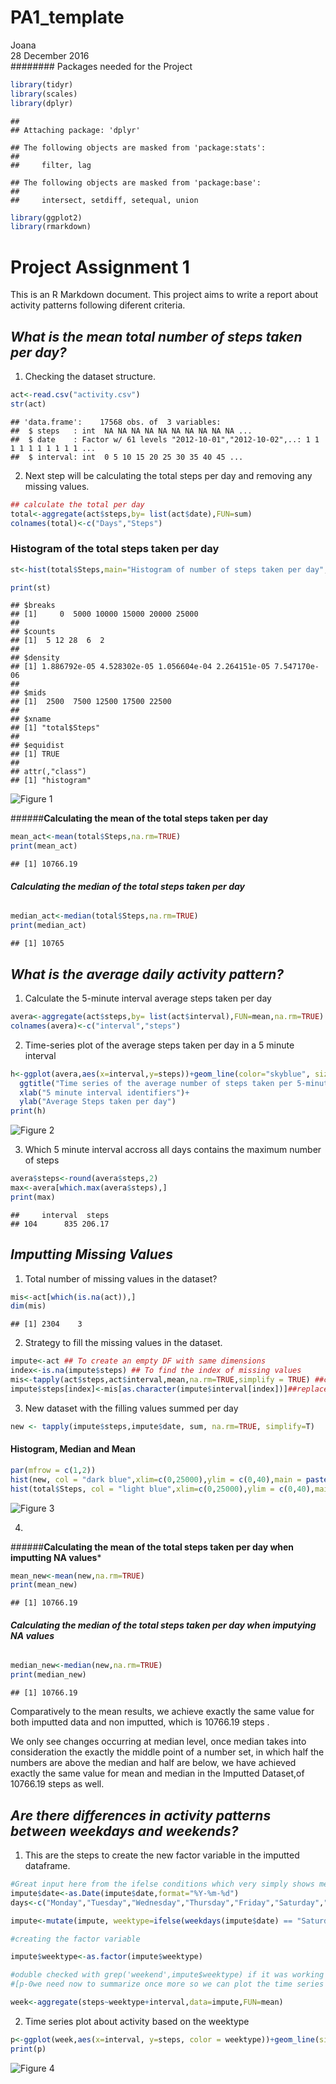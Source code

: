 # PA1_template
Joana  
28 December 2016  
######## Packages needed for the Project

```r
library(tidyr)
library(scales)
library(dplyr)
```

```
## 
## Attaching package: 'dplyr'
```

```
## The following objects are masked from 'package:stats':
## 
##     filter, lag
```

```
## The following objects are masked from 'package:base':
## 
##     intersect, setdiff, setequal, union
```

```r
library(ggplot2)
library(rmarkdown)
```
# **Project Assignment 1**

This is an R Markdown document.
This project aims to write a report about activity patterns following diferent criteria.


## *What is the mean total number of steps taken per day?*

1. Checking the dataset structure.


```r
act<-read.csv("activity.csv")
str(act)
```

```
## 'data.frame':	17568 obs. of  3 variables:
##  $ steps   : int  NA NA NA NA NA NA NA NA NA NA ...
##  $ date    : Factor w/ 61 levels "2012-10-01","2012-10-02",..: 1 1 1 1 1 1 1 1 1 1 ...
##  $ interval: int  0 5 10 15 20 25 30 35 40 45 ...
```
2. Next step will be calculating the total steps per day and removing any missing values.


```r
## calculate the total per day
total<-aggregate(act$steps,by= list(act$date),FUN=sum)
colnames(total)<-c("Days","Steps")
```

### Histogram of the total steps taken per day


```r
st<-hist(total$Steps,main="Histogram of number of steps taken per day",xlab="Total steps taken per day", col="skyblue")
```

```r
print(st)
```

```
## $breaks
## [1]     0  5000 10000 15000 20000 25000
## 
## $counts
## [1]  5 12 28  6  2
## 
## $density
## [1] 1.886792e-05 4.528302e-05 1.056604e-04 2.264151e-05 7.547170e-06
## 
## $mids
## [1]  2500  7500 12500 17500 22500
## 
## $xname
## [1] "total$Steps"
## 
## $equidist
## [1] TRUE
## 
## attr(,"class")
## [1] "histogram"
```
![Figure 1](https://github.com/Joanap08/RepData_PeerAssessment1/blob/master/unnamed-chunk-4-1.png)

######**Calculating the mean of the total steps taken per day**


```r
mean_act<-mean(total$Steps,na.rm=TRUE)
print(mean_act)
```

```
## [1] 10766.19
```
###### **Calculating the median of the total steps taken per day**

```r
median_act<-median(total$Steps,na.rm=TRUE)
print(median_act)
```

```
## [1] 10765
```

## *What is the average daily activity pattern?*

1. Calculate the 5-minute interval average steps taken per day


```r
avera<-aggregate(act$steps,by= list(act$interval),FUN=mean,na.rm=TRUE)
colnames(avera)<-c("interval","steps")
```

2. Time-series plot of the average steps taken per day in a 5 minute interval


```r
h<-ggplot(avera,aes(x=interval,y=steps))+geom_line(color="skyblue", size=1)+
  ggtitle("Time series of the average number of steps taken per 5-minute interval")+
  xlab("5 minute interval identifiers")+
  ylab("Average Steps taken per day")
print(h)
```

![Figure 2](https://github.com/Joanap08/RepData_PeerAssessment1/blob/master/unnamed-chunk-8-1.jpeg)

3. Which 5 minute interval accross all days contains the maximum number of steps


```r
avera$steps<-round(avera$steps,2)
max<-avera[which.max(avera$steps),]
print(max)
```

```
##     interval  steps
## 104      835 206.17
```

## *Imputting Missing Values*
1. Total number of missing values in the dataset?

```r
mis<-act[which(is.na(act)),]
dim(mis)
```

```
## [1] 2304    3
```
2. Strategy to fill the missing values in the dataset.

```r
impute<-act ## To create an empty DF with same dimensions
index<-is.na(impute$steps) ## To find the index of missing values
mis<-tapply(act$steps,act$interval,mean,na.rm=TRUE,simplify = TRUE) ##calculate new values
impute$steps[index]<-mis[as.character(impute$interval[index])]##replace them through index
```
3. New dataset with the filling values summed per day

```r
new <- tapply(impute$steps,impute$date, sum, na.rm=TRUE, simplify=T)
```

#### Histogram, Median and Mean


```r
par(mfrow = c(1,2))
hist(new, col = "dark blue",xlim=c(0,25000),ylim = c(0,40),main = paste("Histogram (Imputed)"),xlab= "Total steps taken per day",adj=0.5)
hist(total$Steps, col = "light blue",xlim=c(0,25000),ylim = c(0,40),main = paste("Histogram (Non-Imputed)"),xlab = "Total steps taken per day", adj=0.5)
```
![Figure 3](https://github.com/Joanap08/RepData_PeerAssessment1/blob/master/unnamed-chunk-13-1.jpeg)

4. 
######**Calculating the mean of the total steps taken per day when imputting NA values***


```r
mean_new<-mean(new,na.rm=TRUE)
print(mean_new)
```

```
## [1] 10766.19
```
###### **Calculating the median of the total steps taken per day when imputying NA values**

```r
median_new<-median(new,na.rm=TRUE)
print(median_new)
```

```
## [1] 10766.19
```

Comparatively to the mean results, we achieve exactly the same value for both imputted data and non imputted, which is 10766.19 steps . 

We only see changes occurring at median level, once median takes into consideration the exactly the middle point of a number set, in which half the numbers are above the median and half are below, we have achieved exactly the same value for mean and median in the Imputted Dataset,of 10766.19 steps as well.


## *Are there differences in activity patterns between weekdays and weekends?*

1. This are the steps to create the new factor variable in the imputted dataframe.


```r
#Great input here from the ifelse conditions which very simply shows me how to tackle this matter, by using mutate to generate this extra column) ifelse(test, yes, no)
impute$date<-as.Date(impute$date,format="%Y-%m-%d") 
days<-c("Monday","Tuesday","Wednesday","Thursday","Friday","Saturday","Sunday")

impute<-mutate(impute, weektype=ifelse(weekdays(impute$date) == "Saturday"|weekdays(impute$date) =="Sunday","weekend","weekday"))

#creating the factor variable

impute$weektype<-as.factor(impute$weektype)

#oduble checked with grep('weekend',impute$weektype) if it was working
#[p-0we need now to summarize once more so we can plot the time series

week<-aggregate(steps~weektype+interval,data=impute,FUN=mean) 
```

2. Time series plot about activity based on the weektype


```r
p<-ggplot(week,aes(x=interval, y=steps, color = weektype))+geom_line(size=1)+ facet_grid(weektype~.)
print(p)
```
![Figure 4](https://github.com/Joanap08/RepData_PeerAssessment1/blob/master/unnamed-chunk-17-1.png)

